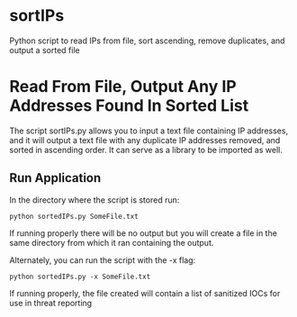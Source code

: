 # sortIPs
Python script to read IPs from file, sort ascending, remove duplicates, and output a sorted file

# Read From File, Output Any IP Addresses Found In Sorted List

The script sortIPs.py allows you to input a text file containing IP addresses, and it will output a text file with any duplicate IP addresses removed, and sorted in ascending order.  It can serve as a library to be imported as well.

## Run Application

In the directory where the script is stored run:

```
python sortedIPs.py SomeFile.txt
```

If running properly there will be no output but you will create a file in the same directory from which it ran containing the output.

Alternately, you can run the script with the -x flag:

```
python sortedIPs.py -x SomeFile.txt
```

If running properly, the file created will contain a list of sanitized IOCs for use in threat reporting